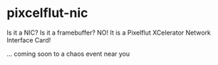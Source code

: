# pixcelflut-nic
Is it a NIC?
Is it a framebuffer?
NO! It is a Pixelflut XCelerator Network Interface Card!


... coming soon to a chaos event near you
